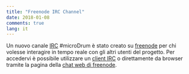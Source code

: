```yaml
---
title: "Freenode IRC Channel"
date: 2018-01-08
comments: true
lang: it
---
```

Un nuovo canale [IRC](https://it.wikipedia.org/wiki/Internet_Relay_Chat) #microDrum
è stato creato su [freenode](http://freenode.net/) per chi volesse interagire in
tempo reale con gli altri utenti del progetto.
Per accedervi è possibile utilizzare un [client IRC](https://it.wikipedia.org/wiki/Lista_di_client_IRC)
o direttamente da browser tramite la pagina della [chat web di freenode](http://webchat.freenode.net/?channels=%23microDrum).
